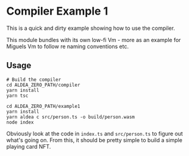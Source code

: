 # Compiler Example 1

This is a quick and dirty example showing how to use the compiler.

This module bundles with its own low-fi Vm - more as an example for Miguels Vm to follow re naming conventions etc.

## Usage

```shell
# Build the compiler
cd ALDEA_ZERO_PATH/compiler
yarn install
yarn tsc

cd ALDEA_ZERO_PATH/example1
yarn install
yarn aldea c src/person.ts -o build/person.wasm
node index
```

Obviously look at the code in `index.ts` and `src/person.ts` to figure out what's going on.
From this, it should be pretty simple to build a simple playing card NFT.
